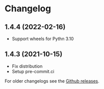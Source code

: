 # Changelog

## 1.4.4 (2022-02-16)
- Support wheels for Pythn 3.10

## 1.4.3 (2021-10-15)
- Fix distribution
- Setup pre-commit.ci

For older changelogs see the [Github releases](https://github.com/pupil-labs/pyndsi/releases?after=v1.4.1).
